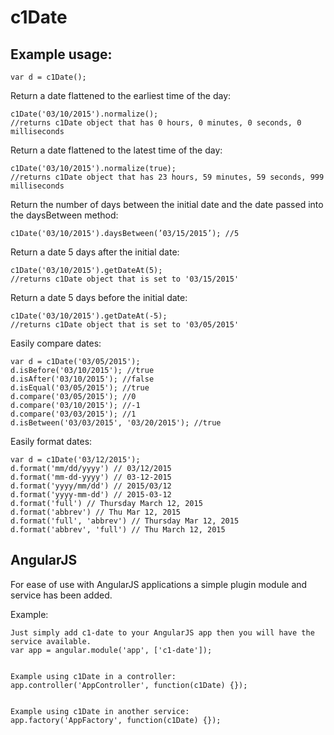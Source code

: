# c1Date

## Example usage:

    var d = c1Date();

Return a date flattened to the earliest time of the day:

    c1Date('03/10/2015').normalize(); 
    //returns c1Date object that has 0 hours, 0 minutes, 0 seconds, 0 milliseconds
    
Return a date flattened to the latest time of the day:

    c1Date('03/10/2015').normalize(true);
    //returns c1Date object that has 23 hours, 59 minutes, 59 seconds, 999 milliseconds

Return the number of days between the initial date and the date passed into the daysBetween method:

    c1Date('03/10/2015').daysBetween(’03/15/2015’); //5

Return a date 5 days after the initial date:

    c1Date('03/10/2015').getDateAt(5); 
    //returns c1Date object that is set to '03/15/2015'
    
Return a date 5 days before the initial date:

    c1Date('03/10/2015').getDateAt(-5); 
    //returns c1Date object that is set to '03/05/2015'

Easily compare dates:

    var d = c1Date('03/05/2015');
    d.isBefore('03/10/2015'); //true
    d.isAfter('03/10/2015'); //false
    d.isEqual('03/05/2015'); //true
    d.compare('03/05/2015'); //0
    d.compare('03/10/2015'); //-1
    d.compare('03/03/2015'); //1
    d.isBetween('03/03/2015', '03/20/2015'); //true
    
Easily format dates:

    var d = c1Date('03/12/2015');
    d.format('mm/dd/yyyy') // 03/12/2015
    d.format('mm-dd-yyyy') // 03-12-2015
    d.format('yyyy/mm/dd') // 2015/03/12
    d.format('yyyy-mm-dd') // 2015-03-12
    d.format('full') // Thursday March 12, 2015
    d.format('abbrev') // Thu Mar 12, 2015
    d.format('full', 'abbrev') // Thursday Mar 12, 2015
    d.format('abbrev', 'full') // Thu March 12, 2015
    
## AngularJS

For ease of use with AngularJS applications a simple plugin module and service has been added. 

Example:

    Just simply add c1-date to your AngularJS app then you will have the service available.
    var app = angular.module('app', ['c1-date']);


    Example using c1Date in a controller:
    app.controller('AppController', function(c1Date) {});


    Example using c1Date in another service:
    app.factory('AppFactory', function(c1Date) {});
